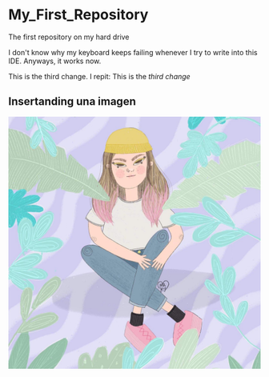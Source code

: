 # My_First_Repository
The first repository on my hard drive

I don't know why my keyboard keeps failing whenever I try to write into this IDE.
Anyways, it works now. 

This is the third change. I repit: This is the *third change* 

## Insertanding una imagen
![Leddner's Profile Pic](IMG/Ilustracion_Fri.jpg)